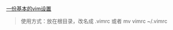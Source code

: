 [一份基本的vim设置](https://missing-semester-cn.github.io/2020/files/vimrc)
> 使用方式：放在根目录，改名成 .vimrc
> 或者 mv vimrc ~/.vimrc

